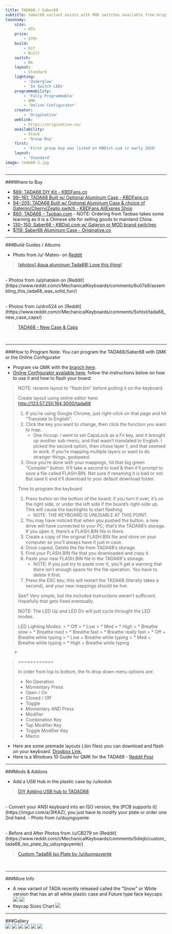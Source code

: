 ```yaml
---
title: TADA68 / Saber68
subtitle: Saber68 variant exists with MOD switches available from Originative.co on [KBDist.com](http://www.kbdist.com/shop/saber-68)
taxonomy:
    size:
        - 65%
    price:
        - $70+
    build:
        - Kit
        - Built
    switch:
        - MX
    layout:
        - Standard
    lighting:
        - 'Underglow'
        - 'In Switch LEDs'
    programmability:
        - 'Fully Programmable'
        - QMK
        - 'Online Configurator'
    creator:
        - 'Originative'
    weblink:
        - https://originative.co/
    availability:
        - Stock
        - 'Group Buy'
    first:
        - 'First group buy was listed on KBDist.com in early 2016'
    layout:
        - 'Standard'
image: tada68-2.jpg
---
```


<a name="buy"></a>

---

###Where to Buy
- [$89: TADA68 DIY Kit - KBDFans.cn](https://kbdfans.cn/collections/keyboard/products/tada68-keyboard-diy-kit) 
- [$99-$161: TADA68 Built w/ Optional Aluminum Case - KBDFans.cn](https://kbdfans.cn/collections/keyboard/products/tada68-mechanical-keyboard-gateron-swtich-65-layout-dye-sub-keycaps-cherry-profils?variant=34710238797) 
- [$94-$205: TADA68 Built w/ Optional Aluminum Case &amp; choice of Gateron/Cherry/Zealio switch - KBDFans AliExpres Shop](https://www.aliexpress.com/store/product/Tada68-diy-kit-Custom-mechanical-keyboard-Cherry-gateron-zealio-switch-can-choose/2230037_32821254418.html?spm=2114.12010612.0.0.5bdadf47X7jHgw) 
- [$60: TADA68 - Taobao.com](https://world.taobao.com/item/537653557670.htm#detail) - NOTE: Ordering from Taobao takes some learning as it is a Chinese site for selling goods to mainland China.
- [$130-$150: Saber68 - KBDist.com w/ Gateron or MOD brand switches](http://www.kbdist.com/shop/saber-68)
- [$119: Saber68 Aluminum Case - Originative.co](https://originative.co/products/saber-case)

<a name="albums"></a>

---

###Build Guides / Albums
- Photo from /u/-Mateo- on [Reddit](https://www.reddit.com/r/MechanicalKeyboards/comments/66t8wp/photos_aqua_aluminum_tada68_love_this_thing/)
<blockquote class="imgur-embed-pub" lang="en" data-id="s2hoTdo"><a href="//imgur.com/s2hoTdo">[photos] Aqua aluminum Tada68! Love this thing!</a></blockquote><script async src="//s.imgur.com/min/embed.js" charset="utf-8"></script><br>
- Photos from /u/phatskin on [Reddit](https://www.reddit.com/r/MechanicalKeyboards/comments/6u07a9/assembling_this_tada68_was_solid_fun/)
<blockquote class="imgur-embed-pub" lang="en" data-id="a/X163R"><a href="//imgur.com/X163R"></a></blockquote><script async src="//s.imgur.com/min/embed.js" charset="utf-8"></script><br>
- Photos from /u/dro524 on [Reddit](https://www.reddit.com/r/MechanicalKeyboards/comments/5xhtxt/tada68_new_case_caps/)
<blockquote class="imgur-embed-pub" lang="en" data-id="a/GGGin"><a href="//imgur.com/GGGin">TADA68 - New Case &amp; Caps</a></blockquote><script async src="//s.imgur.com/min/embed.js" charset="utf-8"></script><br>

<a name="program"></a>

---

###How to Program
Note: You can program the TADA68/Saber68 with QMK or the Online Configurator
- Program via QMK with the [branch here](https://github.com/qmk/qmk_firmware/tree/master/keyboards/tada68).
- [Online Configurator available here](http://123.57.250.164:3000/tada68), follow the instructions below on how to use it and how to flash your board:

> NOTE: rename layout to "flash.bin" before putting it on the keyboard. 
> 
> Create layout using online editor here: http://123.57.250.164:3000/tada68
> 
> 	1. If you’re using Google Chrome, just right-click on that page and hit “Translate to English”. 
> 	2. Click the key you want to change, then click the function you want to map.  
>      * One hiccup: I went to set CapsLock as a Fn key, and it brought up another sub-menu, and that wasn’t translated to English.  I picked the second option, then chose layer 1, and that seemed to work.  If you’re mapping multiple layers or want to do stranger things, godspeed.
> 	3. Once you’re done with your mappings, hit that big green “Compiler” button. It’ll take a second to load & then it'll prompt to save a file called FLASH.BIN. Not sure if renaming it is bad or not. But save it and it’ll download to your default download folder.
> 
> Time to program the keyboard
> 	1. Press button on the bottom of the board; if you turn it over, it’s on the right side, or under the left side if the board’s right-side up.  This will cause the backlights to start flashing.
> 	   * NOTE: THE KEYBOARD IS UNUSABLE AT THIS POINT.
>   2. You may have noticed that when you pushed the button, a new drive will have connected to your PC; that’s the TADA68’s storage.  If you open it, there’s a FLASH.BIN file in there.
>   3. Create a copy of the original FLASH.BIN file and store on your computer so you’ll always have it just in case.
>   4. Once copied, Delete the file from TADA68’s storage.  
>   5. Find your FLASH.BIN file that you downloaded and copy it.
>   6. Paste your new FLASH.BIN file in the TADA68's storage.
>      * NOTE: If you just try to paste over it, you’ll get a warning that there isn’t enough space for the file operation.  You have to delete it first.
>   7. Press the ESC key; this will restart the TADA68 (literally takes a second), and your new mappings should be live.
> 	
> See?  Very simple, but the included instructions weren’t sufficient.  Hopefully that gets fixed eventually.
> 
> NOTE: The LED Up and LED Dn will just cycle throught the LED modes.
>
> LED Lighting Modes: 
		> * Off
		> * Low
		> * Med
		> * High
		> * Breathe slow
		> * Breathe med
		> * Breathe fast
		> * Breathe really fast
		> * Off + Breathe while typing
		> * Low + Breathe while typing
		> * Med + Breathe while typing
		> * High + Breathe while typing
> 		
		> 
> ============
> 
> In order from top to bottom, the fn drop down menu options are:
> * No Operation
> * Momentary Press
> * Open / On
> * Closed / Off
> * Toggle
> * Momentary AND Press
> * Modifier
> * Combination Key
> * Tap Modifier Key
> * Toggle Modifier Key
> * Macro

- Here are some premade layouts (.bin files) you can download and flash on your keyboard. [Dropbox Link.](https://www.dropbox.com/sh/chvhhkbz83n6whe/AABDMOv3CBsD65Y6fvg5xIxBa?dl=0)
- Here is a Windows 10 Guide for QMK for the TADA68 - [Reddit Post](https://www.reddit.com/r/MechanicalKeyboards/comments/6z61px/tada68_qmk_windows_10_install_guide/)

<a name="mods"></a>

---

###Mods &amp; Addons
- Add a USB Hub in the plastic case by /u/koduh
<blockquote class="imgur-embed-pub" lang="en" data-id="a/8opIc"><a href="//imgur.com/8opIc">DIY Adding USB hub to TADAD68</a></blockquote><script async src="//s.imgur.com/min/embed.js" charset="utf-8"></script><br>
- Convert your ANSI keyboard into an ISO version, the [PCB supports it](https://imgur.com/a/3tKAZ), you just have to modify your plate or order one 2nd hand.
   - Photo from /u/duynguyenle
<blockquote class="imgur-embed-pub" lang="en" data-id="UwjurEN"><a href="//imgur.com/UwjurEN"></a></blockquote><script async src="//s.imgur.com/min/embed.js" charset="utf-8"></script><br>
   - Before and After Photos from /u/CB279 on [Reddit](https://www.reddit.com/r/MechanicalKeyboards/comments/5diejb/custom_tada68_iso_plate_by_uduynguyenle/)
<blockquote class="imgur-embed-pub" lang="en" data-id="lIBFdor"><a href="//imgur.com/lIBFdor">Custom Tada68 Iso Plate by /u/duynguyenle</a></blockquote><script async src="//s.imgur.com/min/embed.js" charset="utf-8"></script><br>

<a name="misc"></a>

---

###More Info
- A new variant of TADA recently released called the "Snow" or White version that has an all white plastic case and Future type face keycaps
![](tada68-snow.jpg)
![](tada68-snow2.jpg)
- Keycap Sizes Chart
![](https://i.redd.it/d02qu1obchnx.jpg)

<a name="gallery"></a>

---

###Gallery  
![](tada68.png)
![](tada68.jpg)
![](tada-pcb-back.jpg)
![](tada-nude.jpg)
![](tada-jtkpurp.jpg)
![](tada-saber-nude.jpg)

